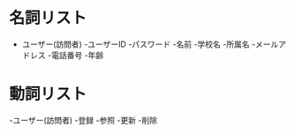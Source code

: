 # 名詞リスト
- ユーザー(訪問者)
    -ユーザーID
    -パスワード
    -名前
    -学校名
    -所属名
    -メールアドレス
    -電話番号
    -年齢



# 動詞リスト
-ユーザー(訪問者)
    -登録
    -参照
    -更新
    -削除


